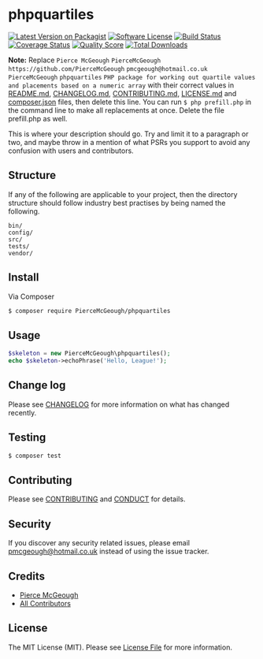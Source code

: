 # phpquartiles

[![Latest Version on Packagist][ico-version]][link-packagist]
[![Software License][ico-license]](LICENSE.md)
[![Build Status][ico-travis]][link-travis]
[![Coverage Status][ico-scrutinizer]][link-scrutinizer]
[![Quality Score][ico-code-quality]][link-code-quality]
[![Total Downloads][ico-downloads]][link-downloads]

**Note:** Replace ```Pierce McGeough``` ```PierceMcGeough``` ```https://github.com/PierceMcGeough``` ```pmcgeough@hotmail.co.uk``` ```PierceMcGeough``` ```phpquartiles``` ```PHP package for working out quartile values and placements based on a numeric array``` with their correct values in [README.md](README.md), [CHANGELOG.md](CHANGELOG.md), [CONTRIBUTING.md](CONTRIBUTING.md), [LICENSE.md](LICENSE.md) and [composer.json](composer.json) files, then delete this line. You can run `$ php prefill.php` in the command line to make all replacements at once. Delete the file prefill.php as well.

This is where your description should go. Try and limit it to a paragraph or two, and maybe throw in a mention of what
PSRs you support to avoid any confusion with users and contributors.

## Structure

If any of the following are applicable to your project, then the directory structure should follow industry best practises by being named the following.

```
bin/        
config/
src/
tests/
vendor/
```


## Install

Via Composer

``` bash
$ composer require PierceMcGeough/phpquartiles
```

## Usage

``` php
$skeleton = new PierceMcGeough\phpquartiles();
echo $skeleton->echoPhrase('Hello, League!');
```

## Change log

Please see [CHANGELOG](CHANGELOG.md) for more information on what has changed recently.

## Testing

``` bash
$ composer test
```

## Contributing

Please see [CONTRIBUTING](CONTRIBUTING.md) and [CONDUCT](CONDUCT.md) for details.

## Security

If you discover any security related issues, please email pmcgeough@hotmail.co.uk instead of using the issue tracker.

## Credits

- [Pierce McGeough][link-author]
- [All Contributors][link-contributors]

## License

The MIT License (MIT). Please see [License File](LICENSE.md) for more information.

[ico-version]: https://img.shields.io/packagist/v/PierceMcGeough/phpquartiles.svg?style=flat-square
[ico-license]: https://img.shields.io/badge/license-MIT-brightgreen.svg?style=flat-square
[ico-travis]: https://img.shields.io/travis/PierceMcGeough/phpquartiles/master.svg?style=flat-square
[ico-scrutinizer]: https://img.shields.io/scrutinizer/coverage/g/PierceMcGeough/phpquartiles.svg?style=flat-square
[ico-code-quality]: https://img.shields.io/scrutinizer/g/PierceMcGeough/phpquartiles.svg?style=flat-square
[ico-downloads]: https://img.shields.io/packagist/dt/PierceMcGeough/phpquartiles.svg?style=flat-square

[link-packagist]: https://packagist.org/packages/PierceMcGeough/phpquartiles
[link-travis]: https://travis-ci.org/PierceMcGeough/phpquartiles
[link-scrutinizer]: https://scrutinizer-ci.com/g/PierceMcGeough/phpquartiles/code-structure
[link-code-quality]: https://scrutinizer-ci.com/g/PierceMcGeough/phpquartiles
[link-downloads]: https://packagist.org/packages/PierceMcGeough/phpquartiles
[link-author]: https://github.com/PierceMcGeough
[link-contributors]: ../../contributors

